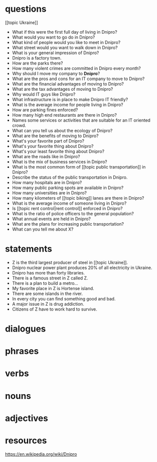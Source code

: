 # questions

[[topic Ukraine]]
- What if this were the first full day of living in Dnipro? 
- What would you want to go do in Dnipro? 
- What kind of people would you like to meet in Dnipro? 
- What street would you want to walk down in Dnipro?
- What is your general impression of Dnipro?
- Dnipro is a factory town.
- How are the parks there?
- How many violent crimes are committed in Dnipro every month?
- Why should I move my company to **Dnipro**?
- What are the pros and cons for an IT company to move to Dnipro?
- What are the financial advantages of moving to Dnipro?
- What are the tax advantages of moving to Dnipro?
- Why would IT guys like Dnipro? 
- What infrastructure is in place to make Dnipro IT friendly?
- What is the average income for people living in Dnipro? 
- How are parking fines enforced?
- How many high end restaurants are there in Dnipro?
- Names some services or activities that are suitable for an IT oriented crowd.
- What can you tell us about the ecology of Dnipro?
- What are the benefits of moving to Dnipro?
- What's your favorite part of Dnipro?
- What's your favorite thing about Dnipro?
- What's your least favorite thing about Dnipro?
- What are the roads like in Dnipro?
- What is the mix of business services in Dnipro?
- What is the most common form of [[topic public transportation]] in Dnipro?
- Describe the status of the public transportation in Dnipro.
- How many hospitals are in Dnipro?
- How many public parking spots are available in Dnipro?
- How many universities are in Dnipro?
- How many kilometers of [[topic biking]] lanes are there in Dnipro?
- What is the average income of someone living in Dnipro?
- Is [[topic rent control|rent control]] enforced in  Dnipro?
- What is the ratio of police officers to the general population?
- What annual events are held in Dnipro?
- What are the plans for increasing public transportation?
- What can you tell me about X?


# statements
- Z is the third largest producer of steel in [[topic Ukraine]].
- Dnipro nuclear power plant produces 20% of all electricity in Ukraine.
- Dnipro has more than forty libraries.
- There is a famous street in Z called Z.
- There is a plan to build a metro...
- My favorite place in Z is Hortense island.
- There are some islands in the river.
- In every city you can find something good and bad.
- A major issue in Z is drug addiction.
- Citizens of Z have to work hard to survive.


# dialogues

# phrases

# verbs

# nouns

# adjectives

# resources
https://en.wikipedia.org/wiki/Dnipro